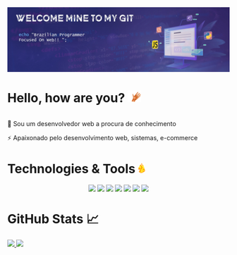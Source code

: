 <img src="https://raw.githubusercontent.com/Joao4584/Joao4584/main/readme_heade.jpg">

<h1 style="display: inline-block;">Hello, how are you? <img src="https://raw.githubusercontent.com/Joao4584/Joao4584/main/mao-imagem-animada.gif" width="30px"></h1>
<p>🧠 Sou um desenvolvedor web a procura de conhecimento</p>
<p>⚡ Apaixonado pelo desenvolvimento web, sistemas, e-commerce</p>

<h1>Technologies & Tools <img src="https://raw.githubusercontent.com/Joao4584/Joao4584/main/fire-77.gif" width="15px"></h1>
<div align="center">
<img src="https://img.shields.io/badge/JavaScript-F7DF1E?style=for-the-badge&logo=javascript&logoColor=black">
<img src="https://img.shields.io/badge/HTML5-E34F26?style=for-the-badge&logo=html5&logoColor=white">
<img src="https://img.shields.io/badge/CSS3-1572B6?style=for-the-badge&logo=css3&logoColor=white">
<img src="https://img.shields.io/badge/PHP-777BB4?style=for-the-badge&logo=php&logoColor=white">
<img src="https://img.shields.io/badge/React_Native-20232A?style=for-the-badge&logo=react&logoColor=61DAFB">
<img src="https://img.shields.io/badge/jQuery-0769AD?style=for-the-badge&logo=jquery&logoColor=white">
<img src="https://img.shields.io/badge/MySQL-00000F?style=for-the-badge&logo=mysql&logoColor=white">
</div>
<h1>GitHub Stats 📈</h1>
<div>
  <a href="https://github.com/Joao4584">
  <img height="130em" src="https://github-readme-stats.vercel.app/api?username=Joao4584&show_icons=true&theme=shades-of-purple&include_all_commits=true&count_private=true"/>
  <img height="130em" src="https://github-readme-stats.vercel.app/api/top-langs/?username=Joao4584&layout=compact&langs_count=7&theme=shades-of-purple"/>
</div>



<!--
**Joao4584/Joao4584** is a ✨ _special_ ✨ repository because its `README.md` (this file) appears on your GitHub profile.

Here are some ideas to get you started:

- 🔭 I’m currently working on ...
- 🌱 I’m currently learning ...
- 👯 I’m looking to collaborate on ...
- 🤔 I’m looking for hel with ...
- 💬 Ask me about ...
- 📫 How to reach me: ...
- 😄 Pronouns: ...
- ⚡ Fun fact: ...
-->
